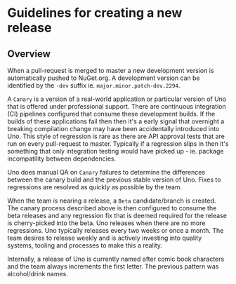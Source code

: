 # Guidelines for creating a new release

## Overview

When a pull-request is merged to master a new development version is automatically pushed to NuGet.org. A development version can be identified by the `-dev` suffix ie. `major.minor.patch-dev.2294`.

A `Canary` is a version of a real-world application or particular version of Uno that is offered under professional support. There are continuous integration (CI) pipelines configured that consume these development builds. If the builds of these applications fail then then it's a early signal that overnight a breaking compilation change may have been accidentally introduced into Uno. This style of regression is rare as there are API approval tests that are run on every pull-request to master. Typically if a regression slips in then it's something that only integration testing would have picked up - ie. package incompatility between dependencies.

Uno does manual QA on `Canary` failures to determine the differences between the canary build and the previous stable version of Uno. Fixes to regressions are resolved as quickly as possible by the team.

When the team is nearing a release, a `Beta` candidate/branch is created. The canary process described above is then configured to consume the beta releases and any regression fix that is deemed required for the release is cherry-picked into the beta. Uno releases when there are no more regressions. Uno typically releases every two weeks or once a month. The team desires to release weekly and is actively investing into quality systems, tooling and processes to make this a reality.

Internally, a release of Uno is currently named after comic book characters and the team always increments the first letter. The previous pattern was alcohol/drink names.

